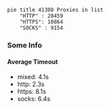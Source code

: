 
```mermaid
pie title 41308 Proxies in list
    "HTTP" : 28459
    "HTTPS": 10864
    "SOCKS" : 9154
```

### Some Info
#### Average Timeout

- mixed: 4.1s
- http: 2.3s
- https: 8.1s
- socks: 6.4s